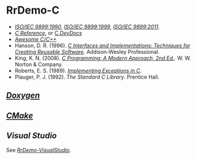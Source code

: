 # RrDemo-C
- [*ISO/IEC 9899:1990*](http://iso.org/iso/catalogue_detail.htm?csnumber=17782), [*ISO/IEC 9899:1999*](http://iso.org/iso/catalogue_detail.htm?csnumber=29237), [*ISO/IEC 9899:2011*](http://iso.org/iso/catalogue_detail.htm?csnumber=57853).
- [*C Reference*](http://cppreference.com/w/c), or [C *DevDocs*](http://devdocs.io/c)
- [*Awesome C/C++*](http://github.com/fffaraz/awesome-cpp)
- Hanson, D. R. (1996). [*C Interfaces and Implementations: Techniques for Creating Reusable Software*](http://github.com/drh/cii). Addison-Wesley Professional.
- King, K. N. (2008). [*C Programming: A Modern Approach, 2nd Ed.*](http://knking.com/books/c2/). W. W. Norton & Company.
- Roberts, E. S. (1989). [*Implementing Exceptions in C*](http://hpl.hp.com/techreports/Compaq-DEC/SRC-RR-40.pdf).
- Plauger, P. J. (1992). *The Standard C Library*. Prentice Hall.

## [*Doxygen*](http://doxygen.org/)

## [*CMake*](http://cmake.org/)

## *Visual Studio*
See [*RrDemo-VisualStudio*](http://github.com/afoolsbag/rrdemo/blob/master/cpp/readme.md#visual-studio).
